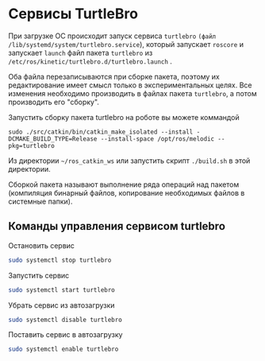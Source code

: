 # Сервисы TurtleBro

При загрузке ОС происходит запуск сервиса `turtlebro` `(файл /lib/systemd/system/turtlebro.service`\), который запускает `roscore` и запускает `launch` файл пакета `turtlebro` из `/etc/ros/kinetic/turtlebro.d/turtlebro.launch` . 

Оба файла перезаписываются при сборке пакета, поэтому их редактирование имеет смысл только в экспериментальных целях. Все изменения необходимо производить в файлах пакета `turtlebro`, а потом производить его "сборку".

Запустить сборку пакета turtlebro на роботе вы можете коммандой 

```text
sudo ./src/catkin/bin/catkin_make_isolated --install -DCMAKE_BUILD_TYPE=Release --install-space /opt/ros/melodic --pkg=turtlebro 
```

Из директории `~/ros_catkin_ws` или запустить скрипт `./build.sh` в этой директории.

Сборкой пакета называют выполнение ряда операций над пакетом \(компиляция бинарный файлов, копирование  необходимых файлов в системные папки\).

## Команды управления сервисом turtlebro

Остановить сервис

```bash
sudo systemctl stop turtlebro
```

Запустить сервис

```bash
sudo systemctl start turtlebro
```

Убрать сервис из автозагрузки

```bash
sudo systemctl disable turtlebro
```

Поставить сервис в автозагрузку

```bash
sudo systemctl enable turtlebro
```

